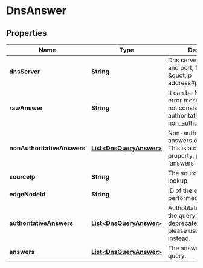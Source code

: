 # DnsAnswer

## Properties
Name | Type | Description | Notes
------------ | ------------- | ------------- | -------------
**dnsServer** | **String** | Dns server ip address and port, format is \&quot;ip address#port\&quot;.  | 
**rawAnswer** | **String** | It can be NXDOMAIN or error message which is not consisted of authoritative_answer or non_authoritative_answer.  |  [optional]
**nonAuthoritativeAnswers** | [**List&lt;DnsQueryAnswer&gt;**](DnsQueryAnswer.md) | Non-authotitative answers of the query. This is a deprecated property, please use &#x27;answers&#x27; instead.  |  [optional]
**sourceIp** | **String** | The source ip used in this lookup.  | 
**edgeNodeId** | **String** | ID of the edge node that performed the query.  | 
**authoritativeAnswers** | [**List&lt;DnsQueryAnswer&gt;**](DnsQueryAnswer.md) | Authotitative answers of the query. This is a deprecated property, please use &#x27;answers&#x27; instead.  |  [optional]
**answers** | [**List&lt;DnsQueryAnswer&gt;**](DnsQueryAnswer.md) | The answers of the query.  |  [optional]
